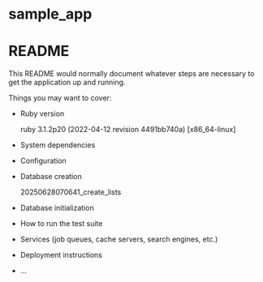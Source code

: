 # sample_app
# README

This README would normally document whatever steps are necessary to get the
application up and running.

Things you may want to cover:

* Ruby version

    ruby 3.1.2p20 (2022-04-12 revision 4491bb740a) [x86_64-linux]
* System dependencies

* Configuration

* Database creation

    20250628070641_create_lists
* Database initialization

* How to run the test suite

* Services (job queues, cache servers, search engines, etc.)

* Deployment instructions

* ...
